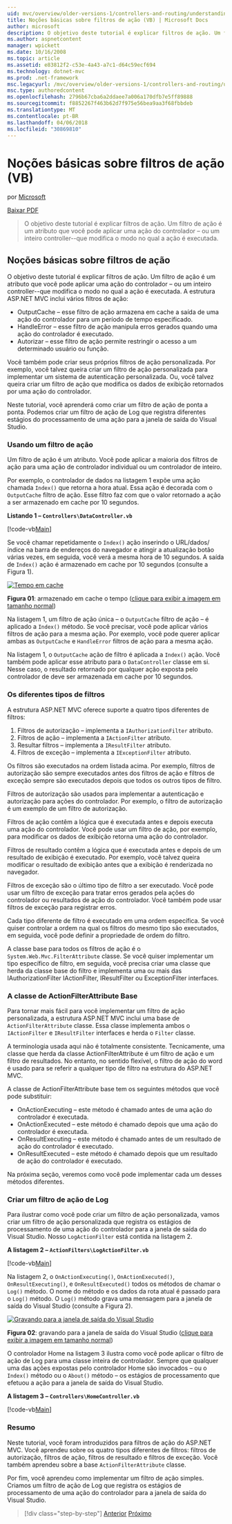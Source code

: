 ```yaml
---
uid: mvc/overview/older-versions-1/controllers-and-routing/understanding-action-filters-vb
title: Noções básicas sobre filtros de ação (VB) | Microsoft Docs
author: microsoft
description: O objetivo deste tutorial é explicar filtros de ação. Um filtro de ação é um atributo que você pode aplicar uma ação do controlador – ou um controlador inteiro...
ms.author: aspnetcontent
manager: wpickett
ms.date: 10/16/2008
ms.topic: article
ms.assetid: e83812f2-c53e-4a43-a7c1-d64c59ecf694
ms.technology: dotnet-mvc
ms.prod: .net-framework
msc.legacyurl: /mvc/overview/older-versions-1/controllers-and-routing/understanding-action-filters-vb
msc.type: authoredcontent
ms.openlocfilehash: 2796b67cba6a2ddaee7a006a170dfb7e5ff89888
ms.sourcegitcommit: f8852267f463b62d7f975e56bea9aa3f68fbbdeb
ms.translationtype: MT
ms.contentlocale: pt-BR
ms.lasthandoff: 04/06/2018
ms.locfileid: "30869810"
---
```

<a name="understanding-action-filters-vb"></a>Noções básicas sobre filtros de ação (VB)
====================
por [Microsoft](https://github.com/microsoft)

[Baixar PDF](http://download.microsoft.com/download/e/f/3/ef3f2ff6-7424-48f7-bdaa-180ef64c3490/ASPNET_MVC_Tutorial_14_VB.pdf)

> O objetivo deste tutorial é explicar filtros de ação. Um filtro de ação é um atributo que você pode aplicar uma ação do controlador – ou um inteiro controller--que modifica o modo no qual a ação é executada.


## <a name="understanding-action-filters"></a>Noções básicas sobre filtros de ação

O objetivo deste tutorial é explicar filtros de ação. Um filtro de ação é um atributo que você pode aplicar uma ação do controlador – ou um inteiro controller--que modifica o modo no qual a ação é executada. A estrutura ASP.NET MVC inclui vários filtros de ação:

- OutputCache – esse filtro de ação armazena em cache a saída de uma ação do controlador para um período de tempo especificado.
- HandleError – esse filtro de ação manipula erros gerados quando uma ação do controlador é executado.
- Autorizar – esse filtro de ação permite restringir o acesso a um determinado usuário ou função.

Você também pode criar seus próprios filtros de ação personalizada. Por exemplo, você talvez queira criar um filtro de ação personalizada para implementar um sistema de autenticação personalizada. Ou, você talvez queira criar um filtro de ação que modifica os dados de exibição retornados por uma ação do controlador.

Neste tutorial, você aprenderá como criar um filtro de ação de ponta a ponta. Podemos criar um filtro de ação de Log que registra diferentes estágios do processamento de uma ação para a janela de saída do Visual Studio.

### <a name="using-an-action-filter"></a>Usando um filtro de ação

Um filtro de ação é um atributo. Você pode aplicar a maioria dos filtros de ação para uma ação de controlador individual ou um controlador de inteiro.

Por exemplo, o controlador de dados na listagem 1 expõe uma ação chamada `Index()` que retorna a hora atual. Essa ação é decorada com o `OutputCache` filtro de ação. Esse filtro faz com que o valor retornado a ação a ser armazenado em cache por 10 segundos.

**Listando 1 – `Controllers\DataController.vb`**

[!code-vb[Main](understanding-action-filters-vb/samples/sample1.vb)]

Se você chamar repetidamente o `Index()` ação inserindo o URL/dados/índice na barra de endereços do navegador e atingir a atualização botão várias vezes, em seguida, você verá a mesma hora de 10 segundos. A saída de `Index()` ação é armazenado em cache por 10 segundos (consulte a Figura 1).


[![Tempo em cache](understanding-action-filters-vb/_static/image2.png)](understanding-action-filters-vb/_static/image1.png)

**Figura 01**: armazenado em cache o tempo ([clique para exibir a imagem em tamanho normal](understanding-action-filters-vb/_static/image3.png))


Na listagem 1, um filtro de ação única – o `OutputCache` filtro de ação – é aplicado a `Index()` método. Se você precisar, você pode aplicar vários filtros de ação para a mesma ação. Por exemplo, você pode querer aplicar ambas as `OutputCache` e `HandleError` filtros de ação para a mesma ação.

Na listagem 1, o `OutputCache` ação de filtro é aplicada a `Index()` ação. Você também pode aplicar esse atributo para o `DataController` classe em si. Nesse caso, o resultado retornado por qualquer ação exposta pelo controlador de deve ser armazenada em cache por 10 segundos.

### <a name="the-different-types-of-filters"></a>Os diferentes tipos de filtros

A estrutura ASP.NET MVC oferece suporte a quatro tipos diferentes de filtros:

1. Filtros de autorização – implementa a `IAuthorizationFilter` atributo.
2. Filtros de ação – implementa a `IActionFilter` atributo.
3. Resultar filtros – implementa a `IResultFilter` atributo.
4. Filtros de exceção – implementa a `IExceptionFilter` atributo.

Os filtros são executados na ordem listada acima. Por exemplo, filtros de autorização são sempre executados antes dos filtros de ação e filtros de exceção sempre são executados depois que todos os outros tipos de filtro.

Filtros de autorização são usados para implementar a autenticação e autorização para ações do controlador. Por exemplo, o filtro de autorização é um exemplo de um filtro de autorização.

Filtros de ação contêm a lógica que é executada antes e depois executa uma ação do controlador. Você pode usar um filtro de ação, por exemplo, para modificar os dados de exibição retorna uma ação do controlador.

Filtros de resultado contêm a lógica que é executada antes e depois de um resultado de exibição é executado. Por exemplo, você talvez queira modificar o resultado de exibição antes que a exibição é renderizada no navegador.

Filtros de exceção são o último tipo de filtro a ser executado. Você pode usar um filtro de exceção para tratar erros gerados pela ações do controlador ou resultados de ação do controlador. Você também pode usar filtros de exceção para registrar erros.

Cada tipo diferente de filtro é executado em uma ordem específica. Se você quiser controlar a ordem na qual os filtros do mesmo tipo são executados, em seguida, você pode definir a propriedade de ordem do filtro.

A classe base para todos os filtros de ação é o `System.Web.Mvc.FilterAttribute` classe. Se você quiser implementar um tipo específico de filtro, em seguida, você precisa criar uma classe que herda da classe base do filtro e implementa uma ou mais das IAuthorizationFilter IActionFilter, IResultFilter ou ExceptionFilter interfaces.

### <a name="the-base-actionfilterattribute-class"></a>A classe de ActionFilterAttribute Base

Para tornar mais fácil para você implementar um filtro de ação personalizada, a estrutura ASP.NET MVC inclui uma base de `ActionFilterAttribute` classe. Essa classe implementa ambos o `IActionFilter` e `IResultFilter` interfaces e herda o `Filter` classe.

A terminologia usada aqui não é totalmente consistente. Tecnicamente, uma classe que herda da classe ActionFilterAttribute é um filtro de ação e um filtro de resultados. No entanto, no sentido flexível, o filtro de ação do word é usado para se referir a qualquer tipo de filtro na estrutura do ASP.NET MVC.

A classe de ActionFilterAttribute base tem os seguintes métodos que você pode substituir:

- OnActionExecuting – este método é chamado antes de uma ação do controlador é executada.
- OnActionExecuted – este método é chamado depois que uma ação do controlador é executada.
- OnResultExecuting – este método é chamado antes de um resultado de ação do controlador é executado.
- OnResultExecuted – este método é chamado depois que um resultado de ação do controlador é executado.

Na próxima seção, veremos como você pode implementar cada um desses métodos diferentes.

### <a name="creating-a-log-action-filter"></a>Criar um filtro de ação de Log

Para ilustrar como você pode criar um filtro de ação personalizada, vamos criar um filtro de ação personalizada que registra os estágios de processamento de uma ação do controlador para a janela de saída do Visual Studio. Nosso `LogActionFilter` está contida na listagem 2.

**A listagem 2 – `ActionFilters\LogActionFilter.vb`**

[!code-vb[Main](understanding-action-filters-vb/samples/sample2.vb)]

Na listagem 2, o `OnActionExecuting()`, `OnActionExecuted()`, `OnResultExecuting()`, e `OnResultExecuted()` todos os métodos de chamar o `Log()` método. O nome do método e os dados da rota atual é passado para o `Log()` método. O `Log()` método grava uma mensagem para a janela de saída do Visual Studio (consulte a Figura 2).


[![Gravando para a janela de saída do Visual Studio](understanding-action-filters-vb/_static/image5.png)](understanding-action-filters-vb/_static/image4.png)

**Figura 02**: gravando para a janela de saída do Visual Studio ([clique para exibir a imagem em tamanho normal](understanding-action-filters-vb/_static/image6.png))


O controlador Home na listagem 3 ilustra como você pode aplicar o filtro de ação de Log para uma classe inteira de controlador. Sempre que qualquer uma das ações expostas pelo controlador Home são invocados – ou o `Index()` método ou o `About()` método – os estágios de processamento que efetuou a ação para a janela de saída do Visual Studio.

**A listagem 3 – `Controllers\HomeController.vb`**

[!code-vb[Main](understanding-action-filters-vb/samples/sample3.vb)]

### <a name="summary"></a>Resumo

Neste tutorial, você foram introduzidos para filtros de ação do ASP.NET MVC. Você aprendeu sobre os quatro tipos diferentes de filtros: filtros de autorização, filtros de ação, filtros de resultado e filtros de exceção. Você também aprendeu sobre a base `ActionFilterAttribute` classe.

Por fim, você aprendeu como implementar um filtro de ação simples. Criamos um filtro de ação de Log que registra os estágios de processamento de uma ação do controlador para a janela de saída do Visual Studio.

> [!div class="step-by-step"]
> [Anterior](asp-net-mvc-routing-overview-vb.md)
> [Próximo](improving-performance-with-output-caching-vb.md)
